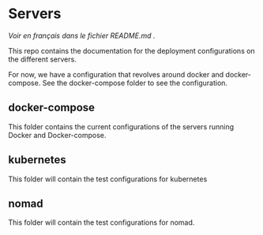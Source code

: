 # Servers

*Voir en français dans le fichier README.md .*

This repo contains the documentation for the deployment configurations on the different servers.

For now, we have a configuration that revolves around docker and docker-compose. See the docker-compose folder to see the configuration.

## docker-compose
This folder contains the current configurations of the servers running Docker and Docker-compose.

## kubernetes
This folder will contain the test configurations for kubernetes

## nomad
 This folder will contain the test configurations for nomad.